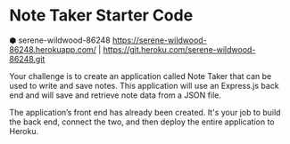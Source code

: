 # Note Taker Starter Code

⬢ serene-wildwood-86248
https://serene-wildwood-86248.herokuapp.com/ | https://git.heroku.com/serene-wildwood-86248.git

Your challenge is to create an application called Note Taker that can be used to write and save notes. This application will use an Express.js back end and will save and retrieve note data from a JSON file.

The application’s front end has already been created. It's your job to build the back end, connect the two, and then deploy the entire application to Heroku.